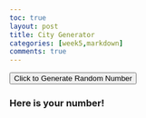 ```yaml
---
toc: true
layout: post
title: City Generator
categories: [week5,markdown]
comments: true
---
```

<button type="button" class="btn btn-light" onclick="randomNumber()">Click to Generate Random Number</button>
  <br>
  <h3 id="Number Generator" href="#">Here is your number!</h3>
  <script>
    const numberList = [ 
    "1",
    "2",
    "3",
    "4",
    "5",
    "6",
    "7",
    "8",
    "9",
    "10",
    "11",
    "12",
    "13",
    "14",
    "15",
    "16",
    "17",
    "18",
    "19",
    "20"
  ];
    function randomNumber() { 
    var index=Math.floor(Math.random() *numberList.length) 
    document.getElementById("Number Generator").innerHTML = numberList
    [index]
  }
  </script>